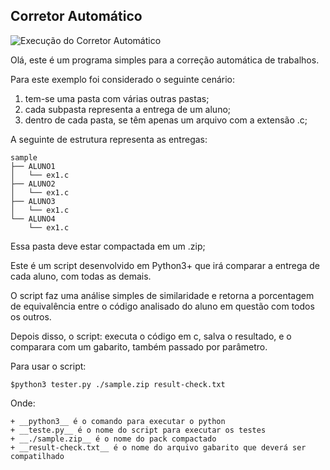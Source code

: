 ## Corretor Automático

![Execução do Corretor Automático](https://raw.githubusercontent.com/username/projectname/branch/path/to/img.png)

Olá, este é um programa simples para a correção automática de trabalhos.

Para este exemplo foi considerado o seguinte cenário:

1. tem-se uma pasta com várias outras pastas;
2. cada subpasta representa a entrega de um aluno;
3. dentro de cada pasta, se têm apenas um arquivo com a extensão .c;

A seguinte de estrutura representa as entregas:

```
sample
├── ALUNO1
│   └── ex1.c
├── ALUNO2
│   └── ex1.c
├── ALUNO3
│   └── ex1.c
└── ALUNO4
    └── ex1.c
```

Essa pasta deve estar compactada em um .zip;

Este é um script desenvolvido em Python3+ que irá comparar a entrega de cada aluno, com todas as demais.

O script faz uma análise simples de similaridade e retorna a porcentagem de equivalência entre o código analisado do aluno em questão com todos os outros.

Depois disso, o script: executa o código em c, salva o resultado, e o comparara com um gabarito, também passado por parâmetro.

Para usar o script:

```
$python3 tester.py ./sample.zip result-check.txt
```

Onde:

    + __python3__ é o comando para executar o python
    + __teste.py__ é o nome do script para executar os testes
    + __./sample.zip__ é o nome do pack compactado
    + __result-check.txt__ é o nome do arquivo gabarito que deverá ser compatilhado